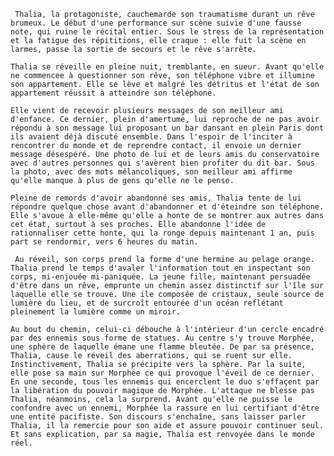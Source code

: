 
	 Thalia, la protagoniste, cauchemarde son traumatisme durant un rêve brumeux. Le début d'une performance sur scène suivie d'une fausse note, qui ruine le récital entier. Sous le stress de la représentation et la fatigue des répititions, elle craque : elle fuit la scène en larmes, passe la sortie de secours et le rêve s'arrête.﻿

	Thalia se réveille en pleine nuit, tremblante, en sueur. Avant qu'elle ne commencee à questionner son rêve, son téléphone vibre et illumine son appartement. Elle se lève et malgré les détritus et l'état de son appartement réussit à atteindre son téléphone.

	Elle vient de recevoir plusieurs messages de son meilleur ami d'enfance. Ce dernier, plein d'amertume, lui reproche de ne pas avoir répondu à son message lui proposant un bar dansant en plein Paris dont ils avaient déjà discuté ensemble. Dans l'espoir de l'inciter à rencontrer du monde et de reprendre contact, il envoie un dernier message désespéré. Une photo de lui et de leurs amis du conservatoire avec d'autres personnes qui s'avèrent bien profiter du dit bar. Sous la photo, avec des mots mélancoliques, son meilleur ami affirme qu'elle manque à plus de gens qu'elle ne le pense.

	Pleine de remords d'avoir abandonné ses amis, Thalia tente de lui répondre quelque chose avant d'abandonner et d'éteindre son téléphone. Elle s'avoue à elle-même qu'elle a honte de se montrer aux autres dans cet état, surtout à ses proches. Elle abandonne l'idée de rationnaliser cette honte, qui la ronge depuis maintenant 1 an, puis part se rendormir, vers 6 heures du matin.

	 Au réveil, son corps prend la forme d'une hermine au pelage orange. Thalia prend le temps d'avaler l'information tout en inspectant son corps, mi-enjouée mi-paniquée. La jeune fille, maintenant persuadée d'être dans un rêve, emprunte un chemin assez distinctif sur l'île sur laquelle elle se trouve. Une ile composée de cristaux, seule source de lumière du lieu, et de surcroît entourée d'un océan reflétant pleinement la lumière comme un miroir.

	Au bout du chemin, celui-ci débouche à l'intérieur d'un cercle encadré par des ennemis sous forme de statues. Au centre s'y trouve Morphée, une sphère de laquelle émane une flamme bleutée. De par sa présence, Thalia, cause le réveil des aberrations, qui se ruent sur elle. Instinctivement, Thalia se précipite vers la sphère. Par la suite, elle pose sa main sur Morphée ce qui provoque l'éveil de ce dernier. En une seconde, tous les ennemis qui encerclent le duo s'effaçent par la libération du pouvoir magique de Morphée. L'attaque ne blesse pas Thalia, néanmoins, cela la surprend. Avant qu'elle ne puisse le confondre avec un ennemi, Morphée la rassure en lui certifiant d'être une entité pacifiste. Son discours s'enchaîne, sans laisser parler Thalia, il la remercie pour son aide et assure pouvoir continuer seul. Et sans explication, par sa magie, Thalia est renvoyée dans le monde réel.
